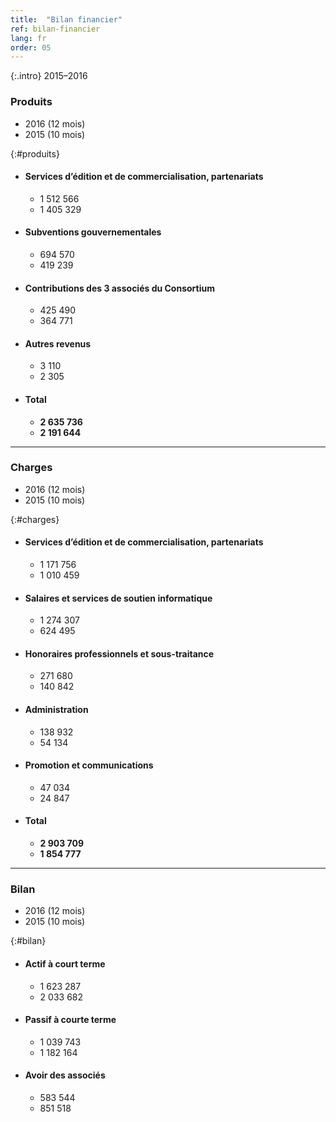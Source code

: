 ```yaml
---
title:  "Bilan financier"
ref: bilan-financier
lang: fr
order: 05
---
```


{:.intro}
2015–2016

### Produits
  - 2016 (12 mois)
  - 2015 (10 mois)

{:#produits}
- #### Services d’édition et de commercialisation, partenariats
  - 1 512 566
  - 1 405 329
- #### Subventions gouvernementales
  - 694 570
  - 419 239
- #### Contributions des 3 associés du Consortium
  - 425 490
  - 364 771
- #### Autres revenus
  - 3 110
  - 2 305
- #### Total
  - **2 635 736**
  - **2 191 644**

---

### Charges
  - 2016 (12 mois)
  - 2015 (10 mois)

{:#charges}
- #### Services d’édition et de commercialisation, partenariats
  - 1 171 756
  - 1 010 459
- #### Salaires et services de soutien informatique
  - 1 274 307
  - 624 495
- #### Honoraires professionnels et sous-traitance
  - 271 680
  - 140 842
- #### Administration
  - 138 932
  - 54 134
- #### Promotion et communications
  - 47 034
  - 24 847
- #### Total
  - **2 903 709**
  - **1 854 777**

---

### Bilan
  - 2016 (12 mois)
  - 2015 (10 mois)

{:#bilan}
- #### Actif à court terme
  - 1 623 287
  - 2 033 682
- #### Passif à courte terme
  - 1 039 743
  - 1 182 164
- #### Avoir des associés
  - 583 544
  - 851 518
